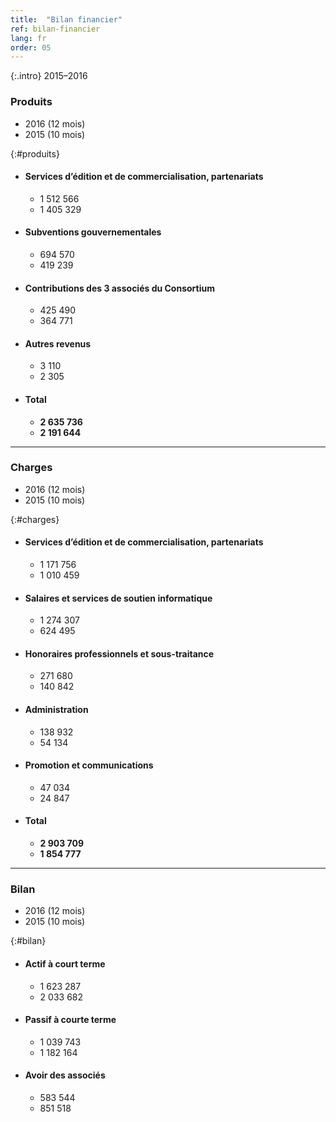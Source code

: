 ```yaml
---
title:  "Bilan financier"
ref: bilan-financier
lang: fr
order: 05
---
```


{:.intro}
2015–2016

### Produits
  - 2016 (12 mois)
  - 2015 (10 mois)

{:#produits}
- #### Services d’édition et de commercialisation, partenariats
  - 1 512 566
  - 1 405 329
- #### Subventions gouvernementales
  - 694 570
  - 419 239
- #### Contributions des 3 associés du Consortium
  - 425 490
  - 364 771
- #### Autres revenus
  - 3 110
  - 2 305
- #### Total
  - **2 635 736**
  - **2 191 644**

---

### Charges
  - 2016 (12 mois)
  - 2015 (10 mois)

{:#charges}
- #### Services d’édition et de commercialisation, partenariats
  - 1 171 756
  - 1 010 459
- #### Salaires et services de soutien informatique
  - 1 274 307
  - 624 495
- #### Honoraires professionnels et sous-traitance
  - 271 680
  - 140 842
- #### Administration
  - 138 932
  - 54 134
- #### Promotion et communications
  - 47 034
  - 24 847
- #### Total
  - **2 903 709**
  - **1 854 777**

---

### Bilan
  - 2016 (12 mois)
  - 2015 (10 mois)

{:#bilan}
- #### Actif à court terme
  - 1 623 287
  - 2 033 682
- #### Passif à courte terme
  - 1 039 743
  - 1 182 164
- #### Avoir des associés
  - 583 544
  - 851 518
